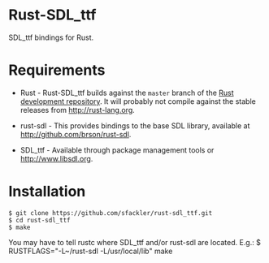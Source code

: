 # Rust-SDL_ttf
SDL_ttf bindings for Rust.

# Requirements

* Rust - Rust-SDL_ttf builds against the `master` branch of the [Rust
    development repository](http://github.com/mozilla/rust). It will probably
    not compile against the stable releases from http://rust-lang.org.

* rust-sdl - This provides bindings to the base SDL library, available at
    http://github.com/brson/rust-sdl.

* SDL_ttf - Available through package management tools or
    http://www.libsdl.org.

# Installation

    $ git clone https://github.com/sfackler/rust-sdl_ttf.git
    $ cd rust-sdl_ttf
    $ make

You may have to tell rustc where SDL_ttf and/or rust-sdl are located. E.g.:
    $ RUSTFLAGS="-L~/rust-sdl -L/usr/local/lib" make
